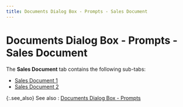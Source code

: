```yaml
---
title: Documents Dialog Box - Prompts - Sales Document
---
```


# Documents Dialog Box - Prompts - Sales Document 


The **Sales Document** tab contains  the following sub-tabs:

- [Sales  Document 1]({{site.bp_baseurl}}/misc/prompts_sales_document_sales_document_1_steps.html)
- [Sales  Document 2]({{site.bp_baseurl}}/misc/prompts_sales_document_sales_document_2_steps.html)



{:.see_also}
See also
: [Documents  Dialog Box - Prompts]({{site.bp_baseurl}}/flow-ctrl/ctrl/opt/prompts-tab/flow_control_setup_dialog_box_prompts_tab_steps.html)
